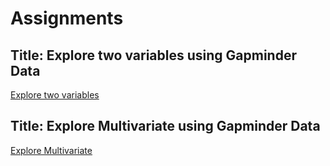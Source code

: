 # Assignments
## Title: Explore two variables using Gapminder Data
[Explore two variables](http://rpubs.com/velsarav/386080)
## Title: Explore Multivariate using Gapminder Data
[Explore Multivariate](http://rpubs.com/velsarav/386455)